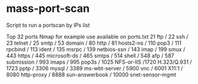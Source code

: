 # mass-port-scan
Script to run a portscan by IPs list

Top 32 ports Nmap for example use available on ports.txt
21 ftp / 22 ssh / 23 telnet / 25 smtp / 53 domain / 80 http / 81 hosts2-ns / 110 pop3 / 111 rpcbind / 113 ident / 135 msrpc / 139 netbios-ssn / 143 imap / 199 smux / 443 https / 445 microsoft-ds / 465 smtps / 514 shell / 548 afp / 587 submission / 993 imaps / 995 pop3s / 1025 NFS-or-IIS /1720  H.323/Q.931 / 1723 pptp / 3306 mysql / 3389 ms-wbt-server / 5900 vnc / 6001 X11:1 / 8080 http-proxy / 8888  sun-answerbook / 10000 snet-sensor-mgmt
